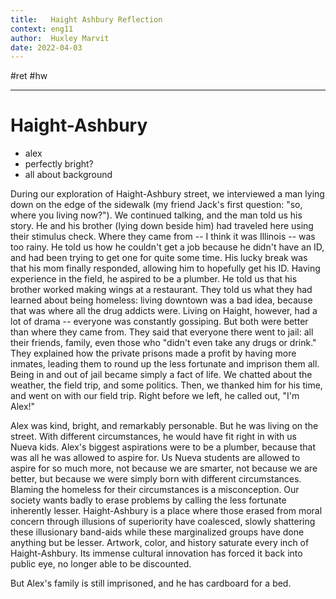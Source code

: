 ```yaml
---
title:   Haight Ashbury Reflection
context: eng11
author:  Huxley Marvit
date: 2022-04-03
---
```


#ret #hw 

***

# Haight-Ashbury


- alex 
- perfectly bright?
- all about background


During our exploration of Haight-Ashbury street, we interviewed a man lying down on the edge of the sidewalk (my friend Jack's first question: "so, where you living now?"). We continued talking, and the man told us his story. He and his brother (lying down beside him) had traveled here using their stimulus check. Where they came from -- I think it was Illinois -- was too rainy. He told us how he couldn't get a job because he didn't have an ID, and had been trying to get one for quite some time. His lucky break was that his mom finally responded, allowing him to hopefully get his ID. Having experience in the field, he aspired to be a plumber. He told us that his brother worked making wings at a restaurant. They told us what they had learned about being homeless: living downtown was a bad idea, because that was where all the drug addicts were. Living on Haight, however, had a lot of drama -- everyone was constantly gossiping. But both were better than where they came from. They said that everyone there went to jail: all their friends, family, even those who "didn't even take any drugs or drink." They explained how the private prisons made a profit by having more inmates, leading them to round up the less fortunate and imprison them all. Being in and out of jail became simply a fact of life. We chatted about the weather, the field trip, and some politics. Then, we thanked him for his time, and went on with our field trip. Right before we left, he called out, "I'm Alex!"

Alex was kind, bright, and remarkably personable. But he was living on the street. With different circumstances, he would have fit right in with us Nueva kids. Alex's biggest aspirations were to be a plumber, because that was all he was allowed to aspire for. Us Nueva students are allowed to aspire for so much more, not because we are smarter, not because we are better, but because we were simply born with different circumstances. Blaming the homeless for their circumstances is a misconception. Our society wants badly to erase problems by calling the less fortunate inherently lesser. Haight-Ashbury is a place where those erased from moral concern through illusions of superiority have coalesced, slowly shattering these illusionary band-aids while these marginalized groups have done anything but be lesser. Artwork, color, and history saturate every inch of Haight-Ashbury. Its immense cultural innovation has forced it back into public eye, no longer able to be discounted.

But Alex's family is still imprisoned, and he has cardboard for a bed.








